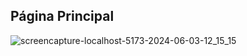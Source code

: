 ## Página Principal
![screencapture-localhost-5173-2024-06-03-12_15_15](https://github.com/DaviMaroto/TMDB_Api_/assets/78991972/4fec48f9-8295-4f59-86b7-b76c9be5a100)
